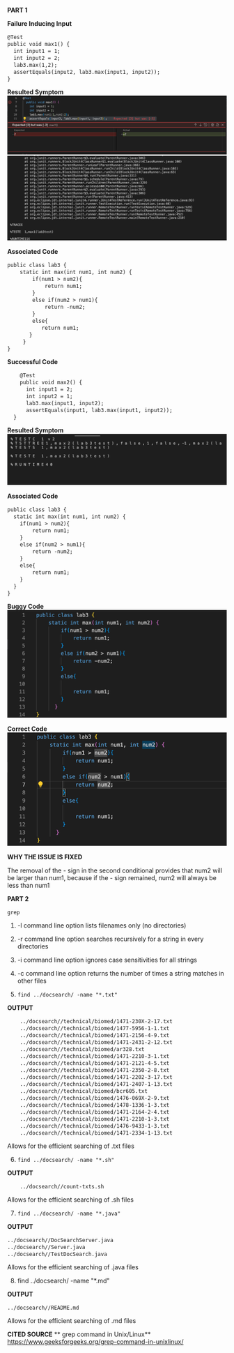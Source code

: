 **PART 1**

**Failure Inducing Input**

    @Test
    public void max1() {
      int input1 = 1;
      int input2 = 2;
      lab3.max(1,2);
      assertEquals(input2, lab3.max(input1, input2));
    }

**Resulted Symptom**
![Image](failure.png)
![Image](failure2.png)


**Associated Code**

    public class lab3 {
        static int max(int num1, int num2) {
            if(num1 > num2){
                return num1;
            }
            else if(num2 > num1){
                return -num2;
            }
            else{
               return num1;
           }
         }
    }
**Successful Code**

        @Test
        public void max2() {
          int input1 = 2;
          int input2 = 1;
          lab3.max(input1, input2);
          assertEquals(input1, lab3.max(input1, input2));
      }

**Resulted Symptom**
![Image](success.png)

**Associated Code**

    public class lab3 {
      static int max(int num1, int num2) {
        if(num1 > num2){
            return num1;
        }
        else if(num2 > num1){
            return -num2;
        }
        else{
            return num1;
        }
      }
    }
    
**Buggy Code**
![Image](bugCode.png)

**Correct Code**
![Image](correctCode.png)

**WHY THE ISSUE IS FIXED**

The removal of the - sign in the second conditional provides that num2 will be larger than num1, because if the - sign remained, num2 will always be less than num1


**PART 2**

    grep

1. -l command line option lists filenames only (no directories)
2. -r command line option searches recursively for a string in every directories
3. -i command line option ignores case sensitivities for all strings
4. -c command line option returns the number of times a string matches in other files

5.     find ../docsearch/ -name "*.txt"
**OUTPUT**

        ../docsearch//technical/biomed/1471-230X-2-17.txt
        ../docsearch//technical/biomed/1477-5956-1-1.txt
        ../docsearch//technical/biomed/1471-2156-4-9.txt
        ../docsearch//technical/biomed/1471-2431-2-12.txt
        ../docsearch//technical/biomed/ar328.txt
        ../docsearch//technical/biomed/1471-2210-3-1.txt
        ../docsearch//technical/biomed/1471-2121-4-5.txt
        ../docsearch//technical/biomed/1471-2350-2-8.txt
        ../docsearch//technical/biomed/1471-2202-3-17.txt
        ../docsearch//technical/biomed/1471-2407-1-13.txt
        ../docsearch//technical/biomed/bcr605.txt
        ../docsearch//technical/biomed/1476-069X-2-9.txt
        ../docsearch//technical/biomed/1478-1336-1-3.txt
        ../docsearch//technical/biomed/1471-2164-2-4.txt
        ../docsearch//technical/biomed/1471-2210-1-3.txt
        ../docsearch//technical/biomed/1476-9433-1-3.txt
        ../docsearch//technical/biomed/1471-2334-1-13.txt

Allows for the efficient searching of .txt files

6.     find ../docsearch/ -name "*.sh"

**OUTPUT**

        ../docsearch//count-txts.sh

Allows for the efficient searching of .sh files

7.     find ../docsearch/ -name "*.java"
**OUTPUT**

    ../docsearch//DocSearchServer.java
    ../docsearch//Server.java
    ../docsearch//TestDocSearch.java

Allows for the efficient searching of .java files

8.    find ../docsearch/ -name "*.md"

**OUTPUT**

    ../docsearch//README.md
    
Allows for the efficient searching of .md files


**CITED SOURCE**
**
grep command in Unix/Linux**
https://www.geeksforgeeks.org/grep-command-in-unixlinux/

